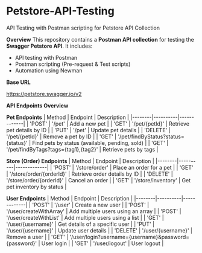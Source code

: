 # Petstore-API-Testing
API Testing with Postman scripting for Petstore API Collection

**Overview**
This repository contains a **Postman API collection** for testing the **Swagger Petstore API**. It includes:
- API testing with Postman
- Postman scripting (Pre-request & Test scripts)
- Automation using Newman

**Base URL**

https://petstore.swagger.io/v2

**API Endpoints Overview**

**Pet Endpoints**
| Method | Endpoint | Description |
|--------|----------|-------------|
| 'POST' | '/pet' | Add a new pet |
| 'GET' | '/pet/{petId}' | Retrieve pet details by ID |
| 'PUT' | '/pet' | Update pet details |
| 'DELETE' | '/pet/{petId}' | Remove a pet by ID |
| 'GET' | '/pet/findByStatus?status={status}' | Find pets by status (available, pending, sold) |
| 'GET' | '/pet/findByTags?tags={tag1},{tag2}' | Retrieve pets by tags |

**Store (Order) Endpoints**
| Method | Endpoint | Description |
|--------|----------|-------------|
| 'POST' | '/store/order' | Place an order for a pet |
| 'GET' | '/store/order/{orderId}' | Retrieve order details by ID |
| 'DELETE' | '/store/order/{orderId}' | Cancel an order |
| 'GET' | '/store/inventory' | Get pet inventory by status |

**User Endpoints**
| Method | Endpoint | Description |
|--------|----------|-------------|
| 'POST' | '/user' | Create a new user |
| 'POST' | '/user/createWithArray' | Add multiple users using an array |
| 'POST' | '/user/createWithList' | Add multiple users using a list |
| 'GET' | '/user/{username}' | Get details of a specific user |
| 'PUT' | '/user/{username}' | Update user details |
| 'DELETE' | '/user/{username}' | Remove a user |
| 'GET' | '/user/login?username={username}&password={password}' | User login |
| 'GET' | '/user/logout' | User logout |

